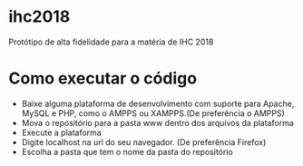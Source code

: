 # ihc2018
Protótipo de alta fidelidade para a matéria de IHC 2018

# Como executar o código

* Baixe alguma plataforma de desenvolvimento com suporte para Apache, MySQL e PHP, como o AMPPS ou XAMPPS.(De preferência o AMPPS)
* Mova o repositório para a pasta www dentro dos arquivos da plataforma
* Execute a plataforma
* Digite localhost na url do seu navegador. (De preferência Firefox)
* Escolha a pasta que tem o nome da pasta do repositório
